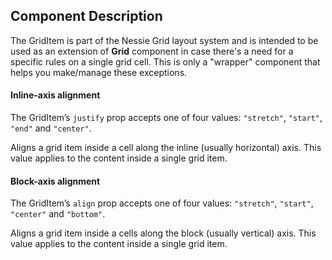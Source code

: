 ## Component Description

The GridItem is part of the Nessie Grid layout system and is intended to be
used as an extension of **Grid** component in case there's a need for a
specific rules on a single grid cell. This is only a "wrapper" component that
helps you make/manage these exceptions.

#### Inline-axis alignment

The GridItem’s `justify` prop accepts one of four values: `"stretch"`,
`"start"`, `"end"` and `"center"`.

Aligns a grid item inside a cell along the inline (usually horizontal) axis.
This value applies to the content inside a single grid item.

#### Block-axis alignment

The GridItem’s `align` prop accepts one of four values: `"stretch"`, `"start"`,
`"center"` and `"bottom"`.

Aligns a grid item inside a cells along the block (usually vertical) axis. This
value applies to the content inside a single grid item.

